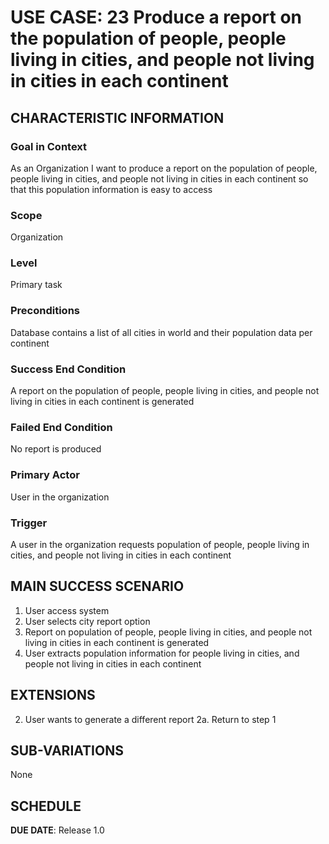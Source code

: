 # USE CASE: 23  Produce a report on the population of people, people living in cities, and people not living in cities in each continent

## CHARACTERISTIC INFORMATION

### Goal in Context

As an Organization I want to produce a report on the population of people, people living in cities, and people not living in cities in each continent so that this population information is easy to access

### Scope

Organization

### Level

Primary task

### Preconditions

Database contains a list of all cities in world and their population data per continent

### Success End Condition

A report on the population of people, people living in cities, and people not living in cities in each continent is generated

### Failed End Condition

No report is produced

### Primary Actor

User in the organization

### Trigger

A user in the organization requests population of people, people living in cities, and people not living in cities in each continent

## MAIN SUCCESS SCENARIO
1. User access system
2. User selects city report option
3. Report on population of people, people living in cities, and people not living in cities in each continent is generated
4. User extracts population information for people living in cities, and people not living in cities in each continent


## EXTENSIONS
2. User wants to generate a different report
   2a. Return to step 1


## SUB-VARIATIONS

None

## SCHEDULE

**DUE DATE**: Release 1.0